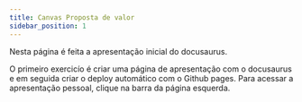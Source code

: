 ```yaml
---
title: Canvas Proposta de valor
sidebar_position: 1
---
```


Nesta página é feita a apresentação inicial do docusaurus. 

O primeiro exercicío é criar uma página de apresentação com o docusaurus e em seguida criar o deploy automático com o Github pages.
Para acessar a apresentação pessoal, clique na barra da página esquerda. 